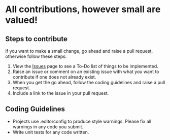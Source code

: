 # All contributions, however small are valued!

## Steps to contribute

If you want to make a small change, go ahead and raise a pull request, otherwise follow these steps:

1. View the [Issues](https://github.com/xshaheen/xdot-checks/issues) page to see a To-Do list of things to be
   implemented.
2. Raise an issue or comment on an existing issue with what you want to contribute if one does not already exist.
3. When you get the go ahead, follow the coding guidelines and raise a pull request.
4. Include a link to the issue in your pull request.

## Coding Guidelines

- Projects use .editorconfig to produce style warnings. Please fix all warnings in any code you submit.
- Write unit tests for any code written.
